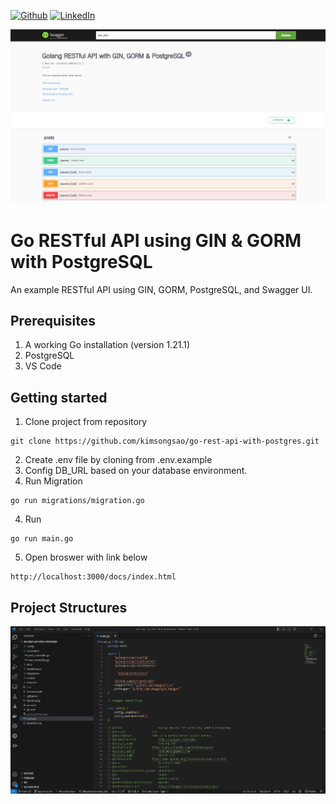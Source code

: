 [![Github](https://img.shields.io/badge/github-%23121011.svg?style=for-the-badge&logo=github&logoColor=white)](https://github.com/kimsongsao)
[![LinkedIn](https://img.shields.io/badge/linkedin-%230077B5.svg?style=for-the-badge&logo=linkedin&logoColor=white)](https://www.linkedin.com/in/kimsongsao/)

![Golang RESTful API](https://raw.githubusercontent.com/kimsongsao/go-rest-api-with-postgres/main/banner.png)


# Go RESTful API using GIN & GORM with PostgreSQL
An example RESTful API using GIN, GORM, PostgreSQL, and Swagger UI.

## Prerequisites
1. A working Go installation (version 1.21.1)
2. PostgreSQL
3. VS Code

## Getting started
1. Clone project from repository
```
git clone https://github.com/kimsongsao/go-rest-api-with-postgres.git
```
2. Create .env file by cloning from .env.example
3. Config DB_URL based on your database environment.
4. Run Migration
```
go run migrations/migration.go
```
4. Run
```
go run main.go
```
5. Open broswer with link below
```
http://localhost:3000/docs/index.html
```

## Project Structures
![Project Structures](https://raw.githubusercontent.com/kimsongsao/go-rest-api-with-postgres/main/projectstructures.png)